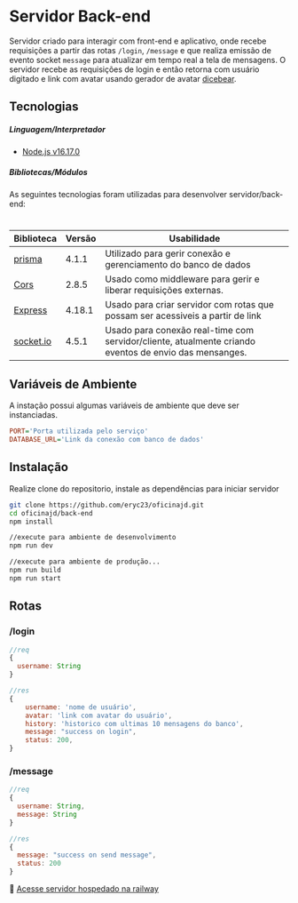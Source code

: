 # Servidor Back-end

Servidor criado para interagir com front-end e aplicativo, onde recebe requisições a partir das rotas ``/login``, ``/message`` e que realiza emissão de evento socket ``message`` para atualizar em tempo real a tela de mensagens. O servidor recebe as requisições de login e então retorna com usuário digitado e link com avatar usando gerador de avatar [dicebear](https://avatars.dicebear.com).

## Tecnologias

##### Linguagem/Interpretador

* [Node.js v16.17.0](https://nodejs.org/pt-br/)

##### Bibliotecas/Módulos
As seguintes tecnologias foram utilizadas para desenvolver servidor/back-end:
#
| Biblioteca | Versão | Usabilidade |
| ------ | -------- | ------------ |
| [prisma](https://www.prisma.io/docs/concepts/components/prisma-client) | 4.1.1 | Utilizado para gerir conexão e gerenciamento do banco de dados |
| [Cors](https://github.com/expressjs/cors) | 2.8.5 | Usado como middleware para  gerir e liberar requisições externas. |
| [Express](https://expressjs.com/pt-br/) | 4.18.1 | Usado para criar servidor com rotas que possam ser acessiveis a partir de link |
| [socket.io](https://socket.io/) | 4.5.1 | Usado para conexão real-time com servidor/cliente, atualmente criando eventos de envio das mensanges. |


## Variáveis de Ambiente
A instação possui algumas variáveis de ambiente que deve ser instanciadas.
```ini
PORT='Porta utilizada pelo serviço'
DATABASE_URL='Link da conexão com banco de dados'
```

## Instalação

Realize clone do repositorio, instale as dependências para iniciar servidor

```sh
git clone https://github.com/eryc23/oficinajd.git
cd oficinajd/back-end
npm install

//execute para ambiente de desenvolvimento
npm run dev

//execute para ambiente de produção...
npm run build
npm run start
```

## Rotas

### /login
```js
//req
{
  username: String
}

//res
{
    username: 'nome de usuário',
    avatar: 'link com avatar do usuário',
    history: 'historico com ultimas 10 mensagens do banco',
    message: "success on login",
    status: 200,
}
```

### /message
```js
//req
{
  username: String,
  message: String
}

//res
{
  message: "success on send message", 
  status: 200
}
```


:link: [Acesse servidor hospedado na railway](https://oficinajd-production.up.railway.app/)
